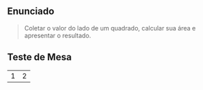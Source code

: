 ## Enunciado

> Coletar o valor do lado de um quadrado, calcular sua área e apresentar o resultado.

## Teste de Mesa

| | |
| --- | --- |
| 1 | 2 |